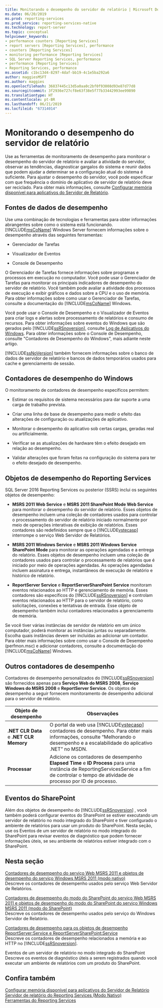 ```yaml
---
title: Monitorando o desempenho do servidor de relatório | Microsoft Docs
ms.date: 06/20/2019
ms.prod: reporting-services
ms.prod_service: reporting-services-native
ms.technology: report-server
ms.topic: conceptual
helpviewer_keywords:
- performance counters [Reporting Services]
- report servers [Reporting Services], performance
- counters [Reporting Services]
- monitoring performance [Reporting Services]
- SQL Server Reporting Services, performance
- performance [Reporting Services]
- Reporting Services, performance
ms.assetid: c1bc13d4-8297-4daf-bb19-4c1e5ba292a6
author: maggiesMSFT
ms.author: maggies
ms.openlocfilehash: 36837445c13d5a0aa0c2bf0f93008d93e87d77d8
ms.sourcegitcommit: 3f2936e727cf8e63f38e5f77b33442993ee99890
ms.translationtype: HT
ms.contentlocale: pt-BR
ms.lasthandoff: 06/21/2019
ms.locfileid: "67314014"
---
```

# <a name="monitoring-report-server-performance"></a>Monitorando o desempenho do servidor de relatório
  Use as ferramentas de monitoramento de desempenho para monitorar o desempenho do servidor de relatório e avaliar a atividade do servidor, observar as tendências, diagnosticar gargalos do sistema e reunir dados que podem ajudar a determinar se a configuração atual do sistema é suficiente. Para ajustar o desempenho do servidor, você pode especificar com que frequência o domínio de aplicativo de servidor de relatório deve ser reciclado. Para obter mais informações, consulte [Configurar memória disponível para aplicativos do Servidor de Relatório](../../reporting-services/report-server/configure-available-memory-for-report-server-applications.md).  
  
## <a name="sources-of-performance-data"></a>Fontes de dados de desempenho  
 Use uma combinação de tecnologias e ferramentas para obter informações abrangentes sobre como o sistema está funcionando. [!INCLUDE[msCoName](../../includes/msconame-md.md)] Windows Server fornecem informações sobre o desempenho através das seguintes ferramentas:  
  
-   Gerenciador de Tarefas  
  
-   Visualizador de Eventos  
  
-   Console de Desempenho  
  
 O Gerenciador de Tarefas fornece informações sobre programas e processos em execução no computador. Você pode usar o Gerenciador de Tarefas para monitorar os principais indicadores de desempenho do servidor de relatório. Você também pode avaliar a atividade dos processos de execução e exibir gráficos e dados sobre a CPU e o uso de memória. Para obter informações sobre como usar o Gerenciador de Tarefas, consulte a documentação do [!INCLUDE[msCoName](../../includes/msconame-md.md)] Windows.  
  
 Você pode usar o Console de Desempenho e o Visualizador de Eventos para criar logs e alertas sobre processamento de relatórios e consumo de recursos. Para obter informações sobre eventos do Windows que são gerados pelo [!INCLUDE[ssRSnoversion](../../includes/ssrsnoversion-md.md)], consulte [Log de Aplicativos do Windows](../../reporting-services/report-server/windows-application-log.md). Para obter informações sobre o Console de Desempenho, consulte "Contadores de Desempenho do Windows", mais adiante neste artigo.  
  
 [!INCLUDE[ssNoVersion](../../includes/ssnoversion-md.md)] também fornecem informações sobre o banco de dados de servidor de relatório e bancos de dados temporários usados para cache e gerenciamento de sessão.  
  
## <a name="windows-performance-counters"></a>Contadores de desempenho do Windows  
 O monitoramento de contadores de desempenho específicos permitem:  
  
-   Estimar os requisitos de sistema necessários para dar suporte a uma carga de trabalho prevista.  
  
-   Criar uma linha de base de desempenho para medir o efeito das alterações de configuração ou atualizações de aplicativo.  
  
-   Monitorar o desempenho do aplicativo sob certas cargas, geradas real ou artificialmente.  
  
-   Verificar se as atualizações de hardware têm o efeito desejado em relação ao desempenho.  
  
-   Validar alterações que foram feitas na configuração do sistema para ter o efeito desejado de desempenho.  
  
## <a name="reporting-services-performance-objects"></a>Objetos de desempenho do Reporting Services  
SQL Server 2016 Reporting Services ou posterior (SSRS) inclui os seguintes objetos de desempenho:  
  
-   **MSRS 2011 Web Service** e **MSRS 2011 SharePoint Mode Web Service** para monitorar o desempenho do servidor de relatório. Esses objetos de desempenho incluem uma coleção de contadores usados para controlar o processamento do servidor de relatório iniciado normalmente por meio de operações interativas de exibição de relatórios. Esses contadores são redefinidos sempre que o [!INCLUDE[vstecasp](../../includes/vstecasp-md.md)] interrompe o serviço Web Servidor de Relatórios.  
  
-   **MSRS 2011 Windows Service** e **MSRS 2011 Windows Service SharePoint Mode** para monitorar as operações agendadas e a entrega do relatório. Esses objetos de desempenho incluem uma coleção de contadores usados para controlar o processamento de relatórios que é iniciado por meio de operações agendadas. As operações agendadas incluem assinatura e entrega, instantâneos de execução de relatório e histórico de relatório.  
  
-   **ReportServer Service** e **ReportServerSharePoint Service** monitoram eventos relacionados ao HTTP e gerenciamento de memória. Esses contadores são específicos do [!INCLUDE[ssRSnoversion](../../includes/ssrsnoversion-md.md)] e controlam eventos relacionados ao HTTP para o servidor de relatório, como solicitações, conexões e tentativas de entrada. Esse objeto de desempenho também inclui contadores relacionados a gerenciamento de memória.  
  
 Se você tiver várias instâncias de servidor de relatório em um único computador, poderá monitorar as instâncias juntas ou separadamente. Escolha quais instâncias devem ser incluídas ao adicionar um contador. Para obter mais informações sobre como usar o Console de Desempenho (perfmon.msc) e adicionar contadores, consulte a documentação do [!INCLUDE[msCoName](../../includes/msconame-md.md)] Windows.  
  
## <a name="other-performance-counters"></a>Outros contadores de desempenho  
 Contadores de desempenho personalizados do [!INCLUDE[ssRSnoversion](../../includes/ssrsnoversion-md.md)] são fornecidos apenas para **Serviço Web do MSRS 2008**, **Serviço Windows do MSRS 2008** e **ReportServer Service**. Os objetos de desempenho a seguir fornecem monitoramento de desempenho adicional para o servidor de relatório.  
  
|Objeto de desempenho|Observações|  
|------------------------|-----------|  
|**.NET CLR Data** e **.NET CLR Memory**|O portal da web usa [!INCLUDE[vstecasp](../../includes/vstecasp-md.md)] contadores de desempenho. Para obter mais informações, consulte “Melhorando o desempenho e a escalabilidade do aplicativo .NET” no MSDN.|  
|**Processar**|Adicione os contadores de desempenho **Elapsed Time** e **ID Process** para uma instância de ReportingServicesService a fim de controlar o tempo de atividade de processo por ID de processo.|  
  
## <a name="sharepoint-events"></a>Eventos do SharePoint  
 Além dos objetos de desempenho do [!INCLUDE[ssRSnoversion](../../includes/ssrsnoversion-md.md)] , você também poderá configurar eventos do SharePoint se estiver executando um servidor de relatório no modo integrado do SharePoint e tiver configurado o ambiente de relatórios para usar um produto do SharePoint. Nesta seção, use os Eventos de um servidor de relatório no modo integrado do SharePoint para revisar eventos de diagnóstico que podem fornecer informações úteis, se seu ambiente de relatórios estiver integrado com o SharePoint.  
  
## <a name="in-this-section"></a>Nesta seção  
 [Contadores de desempenho do serviço Web MSRS 2011 e objetos de desempenho do serviço Windows MSRS 2011 &#40;modo nativo&#41;](../../reporting-services/report-server/performance-counters-msrs-2011-web-service-performance-objects.md)  
 Descreve os contadores de desempenho usados pelo serviço Web Servidor de Relatórios.  
  
 [Contadores de desempenho do modo do SharePoint do serviço Web MSRS 2011 e objetos de desempenho do modo do SharePoint do serviço Windows MSRS 2011 &#40;modo do SharePoint&#41;](../../reporting-services/report-server/performance-counters-msrs-2011-sharepoint-mode-performance-objects.md)  
 Descreve os contadores de desempenho usados pelo serviço do Windows Servidor de Relatório.  
  
 [Contadores de desempenho para os objetos de desempenho ReportServer:Service e ReportServerSharePoint:Service](../../reporting-services/report-server/performance-counters-reportserver-service-performance-objects.md)  
 Descreve os contadores de desempenho relacionados a memória e ao HTTP no [!INCLUDE[ssRSnoversion](../../includes/ssrsnoversion-md.md)].  
  
 Eventos de um servidor de relatório no modo integrado do SharePoint  
 Descreve os eventos de diagnóstico úteis a serem registrados quando você executar um ambiente de relatórios com um produto do SharePoint.  
  
## <a name="see-also"></a>Confira também  
 [Configurar memória disponível para aplicativos do Servidor de Relatório](../../reporting-services/report-server/configure-available-memory-for-report-server-applications.md)   
 [Servidor de relatório do Reporting Services &#40;Modo Nativo&#41;](../../reporting-services/report-server/reporting-services-report-server-native-mode.md)   
 [Ferramentas do Reporting Services](../../reporting-services/tools/reporting-services-tools.md)  
  